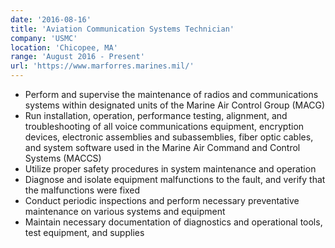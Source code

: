 ```yaml
---
date: '2016-08-16'
title: 'Aviation Communication Systems Technician'
company: 'USMC'
location: 'Chicopee, MA'
range: 'August 2016 - Present'
url: 'https://www.marforres.marines.mil/'
---
```


- Perform and supervise the maintenance of radios and communications systems within designated units of the Marine Air Control Group (MACG)
- Run installation, operation, performance testing, alignment, and troubleshooting of all voice communications equipment, encryption devices, electronic assemblies and subassemblies, fiber optic cables, and system software used in the Marine Air Command and Control Systems (MACCS)
- Utilize proper safety procedures in system maintenance and operation
- Diagnose and isolate equipment malfunctions to the fault, and verify that the malfunctions were fixed
- Conduct periodic inspections and perform necessary preventative maintenance on various systems and equipment
- Maintain necessary documentation of diagnostics and operational tools, test equipment, and supplies
